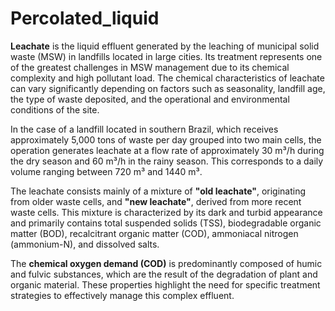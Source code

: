 # Percolated_liquid

**Leachate** is the liquid effluent generated by the leaching of municipal solid waste (MSW) in landfills located in large cities. Its treatment represents one of the greatest challenges in MSW management due to its chemical complexity and high pollutant load. The chemical characteristics of leachate can vary significantly depending on factors such as seasonality, landfill age, the type of waste deposited, and the operational and environmental conditions of the site.

In the case of a landfill located in southern Brazil, which receives approximately 5,000 tons of waste per day grouped into two main cells, the operation generates leachate at a flow rate of approximately 30 m³/h during the dry season and 60 m³/h in the rainy season. This corresponds to a daily volume ranging between 720 m³ and 1440 m³.

The leachate consists mainly of a mixture of **"old leachate"**, originating from older waste cells, and **"new leachate"**, derived from more recent waste cells. This mixture is characterized by its dark and turbid appearance and primarily contains total suspended solids (TSS), biodegradable organic matter (BOD), recalcitrant organic matter (COD), ammoniacal nitrogen (ammonium-N), and dissolved salts.

The **chemical oxygen demand (COD)** is predominantly composed of humic and fulvic substances, which are the result of the degradation of plant and organic material. These properties highlight the need for specific treatment strategies to effectively manage this complex effluent.

